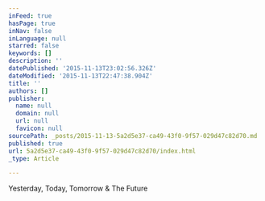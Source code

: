 ```yaml
---
inFeed: true
hasPage: true
inNav: false
inLanguage: null
starred: false
keywords: []
description: ''
datePublished: '2015-11-13T23:02:56.326Z'
dateModified: '2015-11-13T22:47:38.904Z'
title: ''
authors: []
publisher:
  name: null
  domain: null
  url: null
  favicon: null
sourcePath: _posts/2015-11-13-5a2d5e37-ca49-43f0-9f57-029d47c82d70.md
published: true
url: 5a2d5e37-ca49-43f0-9f57-029d47c82d70/index.html
_type: Article

---
```

Yesterday, Today, Tomorrow & The Future